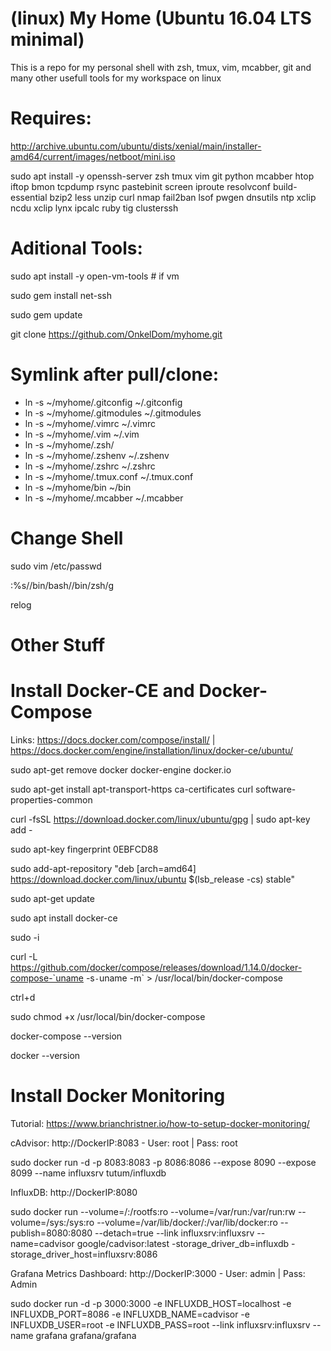 # (linux) My Home (Ubuntu 16.04 LTS minimal)

This is a repo for my personal shell with zsh, tmux, vim, mcabber, git and many other usefull tools for my workspace on linux

# Requires:

http://archive.ubuntu.com/ubuntu/dists/xenial/main/installer-amd64/current/images/netboot/mini.iso

sudo apt install -y openssh-server zsh tmux vim git python mcabber htop iftop bmon tcpdump rsync pastebinit screen iproute resolvconf build-essential bzip2 less unzip curl nmap fail2ban lsof pwgen dnsutils ntp xclip ncdu xclip lynx ipcalc ruby tig clusterssh

# Aditional Tools:
sudo apt install -y open-vm-tools # if vm

sudo gem install net-ssh

sudo gem update

git clone https://github.com/OnkelDom/myhome.git

# Symlink after pull/clone:

 * ln -s ~/myhome/.gitconfig ~/.gitconfig
 * ln -s ~/myhome/.gitmodules ~/.gitmodules
 * ln -s ~/myhome/.vimrc ~/.vimrc
 * ln -s ~/myhome/.vim ~/.vim
 * ln -s ~/myhome/.zsh/
 * ln -s ~/myhome/.zshenv ~/.zshenv
 * ln -s ~/myhome/.zshrc ~/.zshrc
 * ln -s ~/myhome/.tmux.conf ~/.tmux.conf
 * ln -s ~/myhome/bin ~/bin
 * ln -s ~/myhome/.mcabber ~/.mcabber
 
 # Change Shell
 sudo vim /etc/passwd

 :%s/\/bin\/bash/\/bin\/zsh/g
 
 relog
 
 # Other Stuff
 # Install Docker-CE and Docker-Compose
 
 Links: https://docs.docker.com/compose/install/ | https://docs.docker.com/engine/installation/linux/docker-ce/ubuntu/
 
 sudo apt-get remove docker docker-engine docker.io
 
 sudo apt-get install apt-transport-https ca-certificates curl software-properties-common
 
 curl -fsSL https://download.docker.com/linux/ubuntu/gpg | sudo apt-key add -
 
 sudo apt-key fingerprint 0EBFCD88
 
 sudo add-apt-repository "deb [arch=amd64] https://download.docker.com/linux/ubuntu $(lsb_release -cs) stable"
 
 sudo apt-get update
 
 sudo apt install docker-ce
 
 sudo -i
 
 curl -L https://github.com/docker/compose/releases/download/1.14.0/docker-compose-`uname -s`-`uname -m` > /usr/local/bin/docker-compose
 
 ctrl+d
 
 sudo chmod +x /usr/local/bin/docker-compose
 
 docker-compose --version
 
 docker --version
 
 # Install Docker Monitoring
 
Tutorial: https://www.brianchristner.io/how-to-setup-docker-monitoring/
 
cAdvisor: http://DockerIP:8083 - User: root | Pass: root

sudo docker run -d -p 8083:8083 -p 8086:8086 --expose 8090 --expose 8099 --name influxsrv tutum/influxdb

InfluxDB: http://DockerIP:8080

sudo docker run --volume=/:/rootfs:ro --volume=/var/run:/var/run:rw --volume=/sys:/sys:ro --volume=/var/lib/docker/:/var/lib/docker:ro --publish=8080:8080 --detach=true --link influxsrv:influxsrv --name=cadvisor google/cadvisor:latest -storage_driver_db=influxdb -storage_driver_host=influxsrv:8086

Grafana Metrics Dashboard: http://DockerIP:3000 - User: admin | Pass: Admin

sudo docker run -d -p 3000:3000 -e INFLUXDB_HOST=localhost -e INFLUXDB_PORT=8086 -e INFLUXDB_NAME=cadvisor -e INFLUXDB_USER=root -e INFLUXDB_PASS=root --link influxsrv:influxsrv --name grafana grafana/grafana
